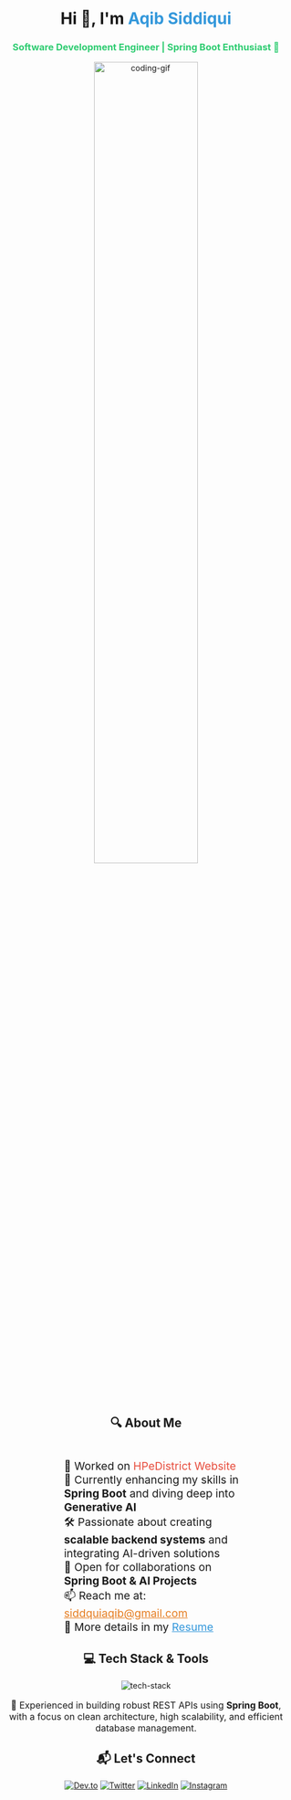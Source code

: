 <h1 align="center">Hi 👋, I'm <span style="color: #3498db;">Aqib Siddiqui</span></h1>
 <h3 align="center" style="color: #2ecc71;">Software Development Engineer | Spring Boot Enthusiast 🚀</h3>
 <div align="center"> <img src="https://media.giphy.com/media/qgQUggAC3Pfv687qPC/giphy.gif" alt="coding-gif" width="60%" /> </div>
<h2 align="center">🔍 About Me</h2>
 <div align="center" style="text-align: left; margin: auto; width: 70%;"> 
<ul style="list-style: none; font-size: 1.2rem;">  <li>🔭 Worked on <a href="https://edistrict.hp.gov.in/" target="_blank" style="color: #e74c3c; text-decoration: none;">HPeDistrict Website</a></li> 
<li>🌱 Currently enhancing my skills in <strong>Spring Boot</strong> and diving deep into <strong>Generative AI</strong></li> 
<li>🛠️ Passionate about creating <strong>scalable backend systems</strong> and integrating AI-driven solutions</li> 
<li>👯 Open for collaborations on <strong>Spring Boot & AI Projects</strong></li>
<li>📫 Reach me at: <a href="mailto:siddquiaqib@gmail.com" style="color: #e67e22;">siddquiaqib@gmail.com</a></li> 
<li>📄 More details in my <a href="https://drive.google.com/file/d/1JIjsgkchjmCDbK5sxg2M94LepCYdgX1_/view?usp=sharing" target="_blank" style="color: #3498db;">Resume</a></li> </ul> </div>
<h2 align="center">💻 Tech Stack & Tools</h2>
 <div align="center"> <img src="https://skillicons.dev/icons?i=html,css,bootstrap,js,java,spring,hibernate,python,mysql,postman,git,github,aws,docker,redis,kafka" alt="tech-stack" /> 
</div> <p align="center" style="font-size: 1rem;"> 
🚀 Experienced in building robust REST APIs using <strong>Spring Boot</strong>, with a focus on clean architecture, high scalability, and efficient database management. </p>
<h2 align="center">📬 Let's Connect</h2>
<div align="center"> <a href="https://dev.to/aqib121201" target="_blank">
<img src="https://img.shields.io/badge/DEV.to-0A0A0A?style=for-the-badge&logo=devdotto&logoColor=white" alt="Dev.to"></a> 
<a href="https://x.com/Aqib_Siddiqui_1" target="_blank">
<img src="https://img.shields.io/badge/Twitter-1DA1F2?style=for-the-badge&logo=twitter&logoColor=white" alt="Twitter"></a> 
<a href="https://linkedin.com/in/aqib-siddiqui-b954021b9" target="_blank">
<img src="https://img.shields.io/badge/LinkedIn-0077B5?style=for-the-badge&logo=linkedin&logoColor=white" alt="LinkedIn"></a> 
<a href="https://www.instagram.com/aqib.siddiqui121201/?next=%2F" target="_blank"><img src="https://img.shields.io/badge/Instagram-E4405F?style=for-the-badge&logo=instagram&logoColor=white" alt="Instagram"></a> </div>
